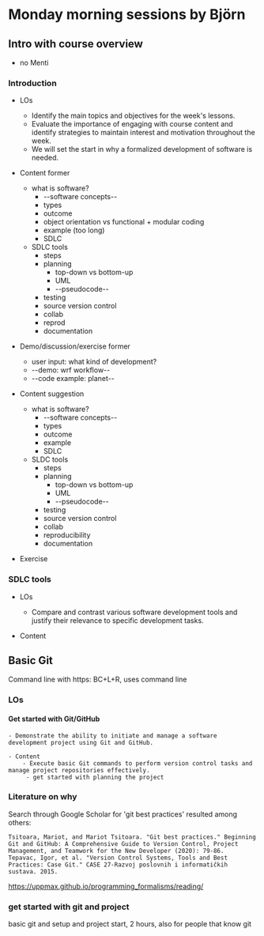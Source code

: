 # Monday morning sessions by Björn

## Intro with course overview
- no Menti

### Introduction
- LOs
    - Identify the main topics and objectives for the week's lessons.
    - Evaluate the importance of engaging with course content and identify strategies to maintain interest and motivation throughout the week.        
    - We will set the start in why a formalized development of software is needed.

- Content former
    - what is software?
        - --software concepts--
        - types
        - outcome
        - object orientation vs functional + modular coding
        - example (too long)
        - SDLC
    - SDLC tools
        - steps
        - planning
            - top-down vs bottom-up
            - UML
            - --pseudocode--
        - testing
        - source version control
        - collab
        - reprod
        - documentation

- Demo/discussion/exercise former
    - user input: what kind of development?
    - --demo: wrf workflow--
    - --code example: planet--   

- Content suggestion
    - what is software?
        - --software concepts--
        - types
        - outcome
        - example
        - SDLC
    - SLDC tools
        - steps
        - planning
            - top-down vs bottom-up
            - UML
            - --pseudocode--
        - testing
        - source version control
        - collab
        - reproducibility
        - documentation
     
- Exercise

### SDLC tools
- LOs
    - Compare and contrast various software development tools and justify their relevance to specific development tasks.

- Content

## Basic Git
Command line with https: BC+L+R, uses command line 

### LOs

#### Get started with Git/GitHub

    - Demonstrate the ability to initiate and manage a software development project using Git and GitHub.

    - Content    
        - Execute basic Git commands to perform version control tasks and manage project repositories effectively.
         - get started with planning the project 

### Literature on why
Search through Google Scholar for 'git best practices' resulted among others:

    Tsitoara, Mariot, and Mariot Tsitoara. "Git best practices." Beginning Git and GitHub: A Comprehensive Guide to Version Control, Project Management, and Teamwork for the New Developer (2020): 79-86.
    Tepavac, Igor, et al. "Version Control Systems, Tools and Best Practices: Case Git." CASE 27-Razvoj poslovnih i informatičkih sustava. 2015.
 https://uppmax.github.io/programming_formalisms/reading/ 
 

### get started with git and project
basic git and setup and project start, 2 hours, also for people that know git
